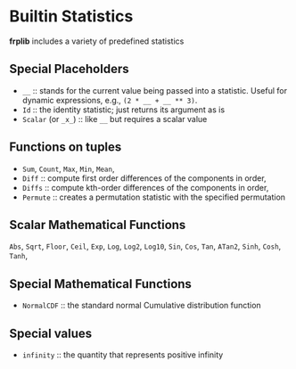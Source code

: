 # Builtin Statistics

**frplib** includes a variety of predefined statistics

## Special Placeholders

+ `__` :: stands for the current value being passed into a statistic. Useful
    for dynamic expressions, e.g., `(2 * __ + __ ** 3)`.
+ `Id` :: the identity statistic; just returns its argument as is
+ `Scalar` (or `_x_`) :: like `__` but requires a scalar value


## Functions on tuples

+ `Sum`, `Count`, `Max`, `Min`, `Mean`, 
+ `Diff` :: compute first order differences of the components in order,
+ `Diffs` :: compute kth-order differences of the components in order,
+ `Permute` :: creates a permutation statistic with the specified permutation


## Scalar Mathematical Functions

`Abs`, `Sqrt`, `Floor`, `Ceil`, `Exp`, `Log`, `Log2`, `Log10`,
`Sin`, `Cos`, `Tan`, `ATan2`, `Sinh`, `Cosh`, `Tanh`,


## Special Mathematical Functions

+ `NormalCDF` :: the standard normal Cumulative distribution function

## Special values

+ `infinity` :: the quantity that represents positive infinity
